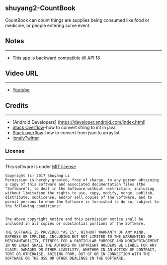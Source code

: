 **shuyang2-CountBook**
------

CountBook can count things are supplies being consumed like food or medicine, or people entering some event. 

## Notes
-----
+ This app is backward compatible till API 18

## Video URL
----
+ [Youtube](hhttps://youtu.be/IztKGHaxm7I)

## Credits
----

+ [Android Developers] (https://developer.android.com/index.html)
+ [Stack Overflow](https://stackoverflow.com/questions/5585779/how-to-convert-a-string-to-an-int-in-java)-how to convert string to int in java
+ [Stack overflow](https://stackoverflow.com/questions/12384064/gson-convert-from-json-to-a-typed-arraylistt)-how to convert from json to arraylist
+ [lonelyTwitter](https://github.com/watts1/lonelyTwitter)


### License
-----
This software is under [MIT license](http://opensource.org/licenses/MIT)
```
Copyright (c) 2017 Shuyang Li
Permission is hereby granted, free of charge, to any person obtaining a copy of this software and associated documentation files (the "Software"), to deal in the Software without restriction, including without limitation the rights to use, copy, modify, merge, publish, distribute, sublicense, and/or sell copies of the Software, and to permit persons to whom the Software is furnished to do so, subject to the following conditions:


The above copyright notice and this permission notice shall be included in all copies or substantial portions of the Software.

THE SOFTWARE IS PROVIDED "AS IS", WITHOUT WARRANTY OF ANY KIND, EXPRESS OR IMPLIED, INCLUDING BUT NOT LIMITED TO THE WARRANTIES OF MERCHANTABILITY, FITNESS FOR A PARTICULAR PURPOSE AND NONINFRINGEMENT. IN NO EVENT SHALL THE AUTHORS OR COPYRIGHT HOLDERS BE LIABLE FOR ANY CLAIM, DAMAGES OR OTHER LIABILITY, WHETHER IN AN ACTION OF CONTRACT, TORT OR OTHERWISE, ARISING FROM, OUT OF OR IN CONNECTION WITH THE SOFTWARE OR THE USE OR OTHER DEALINGS IN THE SOFTWARE.
```



